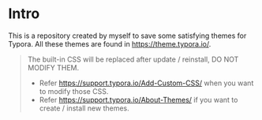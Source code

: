 # Intro
This is a repository created by myself to save some satisfying themes for Typora. All these themes are found in https://theme.typora.io/.

> The built-in CSS will be replaced after update / reinstall, DO NOT MODIFY THEM.
> - Refer https://support.typora.io/Add-Custom-CSS/ when you want to modify those CSS.
> - Refer https://support.typora.io/About-Themes/ if you want to create / install new themes.
